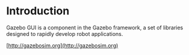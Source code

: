 # Introduction

Gazebo GUI is a component in the Gazebo framework, a set
of libraries designed to rapidly develop robot applications.

[http://gazebosim.org](http://gazebosim.org)
